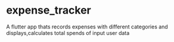 # expense_tracker
 A flutter app thats records expenses with different categories and displays,calculates total spends of input user data
